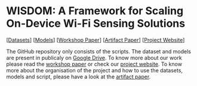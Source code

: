 # WISDOM: A Framework for Scaling On-Device Wi-Fi Sensing Solutions

[<a href='https://drive.google.com/drive/u/2/folders/1QzZPx9LiYrjlb1CArLRRkUAeOjM13ahV'>Datasets</a>] [<a href='https://drive.google.com/drive/u/2/folders/1Tzo6rNLU8OlriODip4Zmgpos7e0sL9c9'>Models</a>] [<a href=''>Workshop Paper</a>] [<a href=''>Artifact Paper</a>] [<a href='http://cse.iitm.ac.in/~sense/'>Project Website</a>]

The GitHub repository only consists of the scripts. 
The dataset and models are present in publicaly on <a href='https://drive.google.com/drive/u/2/folders/13Crp-owAzkjZVH85AhisW9Yfi78wsoMf'>Google Drive</a>.
To know more about our work please read the <a href=''>workshop paper</a> or check our <a href='http://cse.iitm.ac.in/~sense/'>project website</a>. 
To know more about the organisation of the project and how to use the datasets, models and script, please have a look at the <a href=''>artifact paper</a>.
